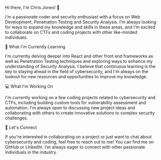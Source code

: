 Hi there, I'm Chris Jones! 👋

I'm a passionate coder and security enthusiast with a focus on Web Development, Penetration Testing and Security Analysis. I'm always looking for ways to expand my knowledge and skills in these areas, and I'm excited to collaborate on CTFs and coding projects with other like-minded individuals.

🌱 What I'm Currently Learning

I'm currently delving deeper into React and other front end frameworks as well as Penetration Testing techniques and exploring ways to enhance my understanding of Security Analysis. I believe that continuous learning is the key to staying ahead in the field of cybersecurity, and I'm always on the lookout for new resources and opportunities to improve my knowledge.

💻 What I'm Working On

I'm currently working on a few coding projects related to cybersecurity and CTFs, including building custom tools for vulnerability assessment and automation. I'm always open to discussing new project ideas and collaborating with others to create innovative solutions to complex security challenges.

🤝 Let's Connect

If you're interested in collaborating on a project or just want to chat about cybersecurity and coding, feel free to reach out to me! You can find me on GitHub or LinkedIn. I'm always eager to connect with other passionate individuals in the industry.

<!---
chrisjonesdesign85/chrisjonesdesign85 is a ✨ special ✨ repository because its `README.md` (this file) appears on your GitHub profile.
You can click the Preview link to take a look at your changes.
--->
